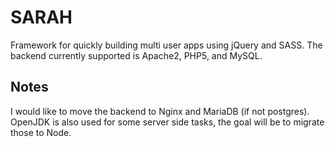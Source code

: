 # SARAH
Framework for quickly building multi user apps using jQuery and SASS.  The backend currently supported is Apache2, PHP5, and MySQL.

## Notes
I would like to move the backend to Nginx and MariaDB (if not postgres).  OpenJDK is also used for some server side tasks, the goal will be to migrate those to Node.
